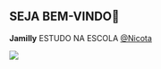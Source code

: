 ## SEJA BEM-VINDO🥰
**Jamilly**
ESTUDO NA ESCOLA [@Nicota](htts://www.instagram.com/escola.donanicota/)


![](https://media1.tenor.com/m/q_jj1u340XAAAAAd/snowball-bunny-carrot.gif)

